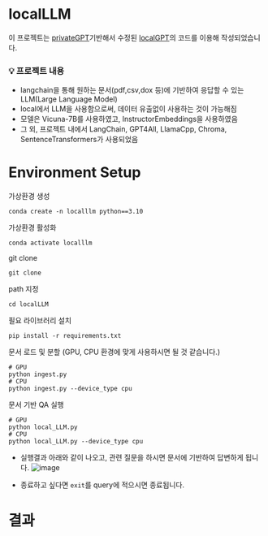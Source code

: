 # localLLM
이 프로젝트는 [privateGPT](https://github.com/imartinez/privateGPT)기반해서 수정된 [localGPT](https://github.com/PromtEngineer/localGPT)의 코드를 이용해 작성되었습니다.

### 💡 프로젝트 내용
- langchain을 통해 원하는 문서(pdf,csv,dox 등)에 기반하여 응답할 수 있는 LLM(Large Language Model)
- local에서 LLM을 사용함으로써, 데이터 유출없이 사용하는 것이 가능해짐
- 모델은 Vicuna-7B를 사용하였고, InstructorEmbeddings을 사용하였음
- 그 외, 프로젝트 내에서 LangChain, GPT4All, LlamaCpp, Chroma, SentenceTransformers가 사용되었음

# Environment Setup
가상환경 생성

 ```
 conda create -n localllm python==3.10
```

가상환경 활성화
 ```
conda activate localllm
 ```
git clone 
 ```
git clone
 ``` 
path 지정
 ``` 
cd localLLM
```
필요 라이브러리 설치
```
pip install -r requirements.txt
```
문서 로드 및 분할 (GPU, CPU 환경에 맞게 사용하시면 될 것 같습니다.)
```
# GPU
python ingest.py
# CPU
python ingest.py --device_type cpu
```
문서 기반 QA 실행
```
# GPU
python local_LLM.py
# CPU
python local_LLM.py --device_type cpu
```
- 실행결과 아래와 같이 나오고, 관련 질문을 하시면 문서에 기반하여 답변하게 됩니다.
![image](https://github.com/pphhyy0620/localLLM/assets/122515100/9f85e359-ccbc-49b0-b2ac-b7cb32c3d09b)

- 종료하고 싶다면 `exit`를 query에 적으시면 종료됩니다.

# 결과

